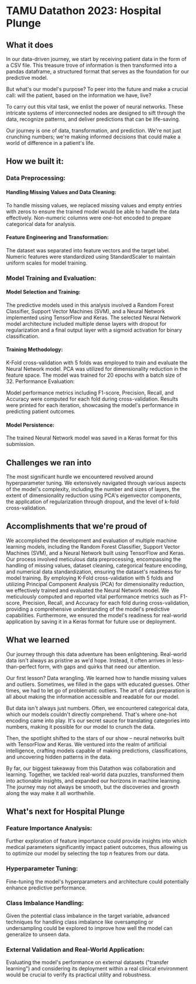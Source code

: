 # TAMU Datathon 2023: Hospital Plunge
## What it does
In our data-driven journey, we start by receiving patient data in the form of a CSV file. This treasure trove of information is then transformed into a pandas dataframe, a structured format that serves as the foundation for our predictive model.

But what's our model's purpose? To peer into the future and make a crucial call: will the patient, based on the information we have, live?

To carry out this vital task, we enlist the power of neural networks. These intricate systems of interconnected nodes are designed to sift through the data, recognize patterns, and deliver predictions that can be life-saving.

Our journey is one of data, transformation, and prediction. We're not just crunching numbers; we're making informed decisions that could make a world of difference in a patient's life.

## How we built it:
### Data Preprocessing:
#### Handling Missing Values and Data Cleaning:
To handle missing values, we replaced missing values and empty entries with zeros to ensure the trained model would be able to handle the data effectively.
Non-numeric columns were one-hot encoded to prepare categorical data for analysis.

#### Feature Engineering and Transformation:

The dataset was separated into feature vectors and the target label.
Numeric features were standardized using StandardScaler to maintain uniform scales for model training.

### Model Training and Evaluation:
#### Model Selection and Training:

The predictive models used in this analysis involved a Random Forest Classifier, Support Vector Machines (SVM), and a Neural Network implemented using TensorFlow and Keras.
The selected Neural Network model architecture included multiple dense layers with dropout for regularization and a final output layer with a sigmoid activation for binary classification.
#### Training Methodology:

K-Fold cross-validation with 5 folds was employed to train and evaluate the Neural Network model. PCA was utilized for dimensionality reduction in the feature space.
The model was trained for 20 epochs with a batch size of 32.
Performance Evaluation:

Model performance metrics including F1-score, Precision, Recall, and Accuracy were computed for each fold during cross-validation.
Results were printed for each iteration, showcasing the model's performance in predicting patient outcomes.
#### Model Persistence:

The trained Neural Network model was saved in a Keras format for this submission.

## Challenges we ran into

The most significant hurdle we encountered revolved around hyperparameter tuning. We extensively navigated through various aspects of the model's complexity, including the number and sizes of layers, the extent of dimensionality reduction using PCA's eigenvector components, the application of regularization through dropout, and the level of k-fold cross-validation.

## Accomplishments that we're proud of

We accomplished the development and evaluation of multiple machine learning models, including the Random Forest Classifier, Support Vector Machines (SVM), and a Neural Network built using TensorFlow and Keras. Our process involved meticulous data preprocessing, encompassing the handling of missing values, dataset cleaning, categorical feature encoding, and numerical data standardization, ensuring the dataset's readiness for model training. By employing K-Fold cross-validation with 5 folds and utilizing Principal Component Analysis (PCA) for dimensionality reduction, we effectively trained and evaluated the Neural Network model. We meticulously computed and reported vital performance metrics such as F1-score, Precision, Recall, and Accuracy for each fold during cross-validation, providing a comprehensive understanding of the model's predictive capabilities. Furthermore, we ensured the model's readiness for real-world application by saving it in a Keras format for future use or deployment.

## What we learned
Our journey through this data adventure has been enlightening. Real-world data isn't always as pristine as we'd hope. Instead, it often arrives in less-than-perfect form, with gaps and quirks that need our attention.

Our first lesson? Data wrangling. We learned how to handle missing values and outliers. Sometimes, we filled in the gaps with educated guesses. Other times, we had to let go of problematic outliers. The art of data preparation is all about making the information accessible and readable for our model.

But data isn't always just numbers. Often, we encountered categorical data, which our models couldn't directly comprehend. That's where one-hot encoding came into play. It's our secret sauce for translating categories into numbers, making it possible for our model to crunch the data.

Then, the spotlight shifted to the stars of our show – neural networks built with TensorFlow and Keras. We ventured into the realm of artificial intelligence, crafting models capable of making predictions, classifications, and uncovering hidden patterns in the data.

By far, our biggest takeaway from this Datathon was collaboration and learning. Together, we tackled real-world data puzzles, transformed them into actionable insights, and expanded our horizons in machine learning. The journey may not always be smooth, but the discoveries and growth along the way make it all worthwhile.

## What's next for Hospital Plunge
### Feature Importance Analysis:

Further exploration of feature importance could provide insights into which medical parameters significantly impact patient outcomes, thus allowing us to optimize our model by selecting the top *n* features from our data.

### Hyperparameter Tuning:

Fine-tuning the model's hyperparameters and architecture could potentially enhance predictive performance.

### Class Imbalance Handling:

Given the potential class imbalance in the target variable, advanced techniques for handling class imbalance like oversampling or undersampling could be explored to improve how well the model can generalize to unseen data.

### External Validation and Real-World Application:

Evaluating the model's performance on external datasets ("transfer learning") and considering its deployment within a real clinical environment would be crucial to verify its practical utility and robustness.
